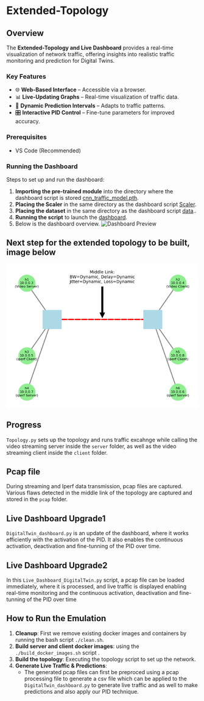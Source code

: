# **Extended-Topology**  

## **Overview**  
The **Extended-Topology and Live Dashboard** provides a real-time visualization of network traffic, offering insights into realistic traffic monitoring and prediction for Digital Twins.  

### **Key Features**  
- 🌐 **Web-Based Interface** – Accessible via a browser.  
- 📊 **Live-Updating Graphs** – Real-time visualization of traffic data.  
- 🔄 **Dynamic Prediction Intervals** – Adapts to traffic patterns.  
- 🎛 **Interactive PID Control** – Fine-tune parameters for improved accuracy.  

### **Prerequisites**  
- VS Code (Recommended)   

### **Running the Dashboard**  
Steps to set up and run the dashboard:  

1. **Importing the pre-trained module** into the directory where the dashboard script is stored [cnn_traffic_model.pth](model/cnn_traffic_model.pth).
2.   **Placing the Scaler** in the same directory as the dashboard script [Scaler](model/scaler.pkl).
3. **Placing the dataset** in the same directory as the dashboard script [data](data/packets_per_sec_analysis.csv)..  
4. **Running the script** to launch the [dashboard](DigitalTwin.py).
5. Below is the dashboard overview.
![Dashboard Preview](images/dash-board-image.png)

## **Next step for the extended topology to be built, image below** 
![Topology](Extended_topology.png)

## Progress   
`Topology.py` sets up the topology and runs traffic excahnge while calling the video streaming server inside the `server` folder, as well as the video streaming client inside the `client` folder.  

## Pcap file  
During streaming and Iperf data transmission, pcap files are captured. Various flaws detected in the middle link of the topology are captured and stored in the `pcap` folder.  

## Live Dashboard Upgrade1  
`DigitalTwin_dashboard.py` is an update of the dashboard, where it works efficiently with the activation of the PID. It also enables the continuous activation, deactivation and fine-tunning of the PID over time.

## Live Dashboard Upgrade2 
In this `Live_Dashboard_DigitalTwin.py` script, a pcap file can be loaded immediately, where it is processed, and live traffic is displayed enabling real-time monitoring and the continuous activation, deactivation and fine-tunning of the PID over time

## How to Run the Emulation  
1. **Cleanup**: First we remove existing docker images and containers by running the bash script `./clean.sh`.  
2. **Build server and client docker images**: using the `./build_docker_images.sh` script .  
3. **Build the topology**: Executing the topology script to set up the network.  
4. **Generate Live Traffic & Predictions**:  
   - The generated pcap files can first be preproced using a pcap processing file to generate a csv file which can be applied to the `DigitalTwin_dashboard.py` to generate live traffic and as well to make predictions and also apply our PID technique.
